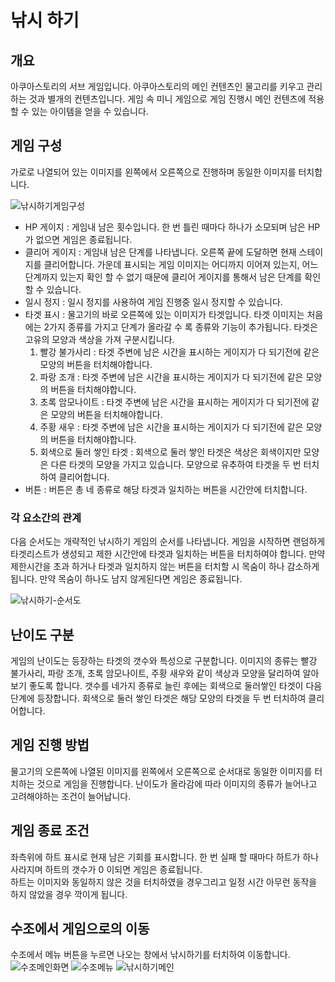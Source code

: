 # 낚시 하기
## 개요
아쿠아스토리의 서브 게임입니다. 아쿠아스토리의 메인 컨텐츠인 물고리를 키우고 관리하는 것과 별개의 컨텐츠입니다. 게임 속 미니 게임으로 게임 진행시 메인 컨텐츠에 적용할 수 있는 아이템을 얻을 수 있습니다.

## 게임 구성
가로로 나열되어 있는 이미지를 왼쪽에서 오른쪽으로 진행하며 동일한 이미지를 터치합니다.  

![낚시하기게임구성](https://github.com/hojin-kr/Design-Book/blob/master/AquaStory-SundayToz/img/%EB%82%9A%EC%8B%9C-%ED%95%98%EA%B8%B0-%EA%B2%8C%EC%9E%84%EA%B5%AC%EC%84%B1.png?raw=true)

- HP 게이지 : 게임내 남은 횟수입니다. 한 번 틀린 때마다 하나가 소모되며 남은 HP가 없으면 게임은 종료됩니다.
- 클리어 게이지 : 게임내 남은 단계를 나타냅니다. 오른쪽 끝에 도달하면 현재 스테이지를 클리어합니다. 가운데 표시되는 게임 이미지는 어디까지 이어져 있는지, 어느 단계까지 있는지 확인 할 수 없기 때문에 클리어 게이지를 통해서 남은 단계를 확인할 수 있습니다.
- 일시 정지 : 일시 정지를 사용하여 게임 진행중 일시 정지할 수 있습니다.
- 타겟 표시 : 물고기의 바로 오른쪽에 있는 이미지가 타겟입니다. 타겟 이미지는 처음에는 2가지 종류를 가지고 단계가 올라갈 수 록 종류와 기능이 추가됩니다. 타겟은 고유의 모양과 색상을 가져 구분시킵니다.
  1. 빨강 불가사리 : 타겟 주변에 남은 시간을 표시하는 게이지가 다 되기전에 같은 모양의 버튼을 터치해야합니다.
  2. 파랑 조개 : 타겟 주변에 남은 시간을 표시하는 게이지가 다 되기전에 같은 모양의 버튼을 터치해야합니다.
  3. 초록 암모나이트 : 타겟 주변에 남은 시간을 표시하는 게이지가 다 되기전에 같은 모양의 버튼을 터치해야합니다.
  4. 주황 새우 : 타겟 주변에 남은 시간을 표시하는 게이지가 다 되기전에 같은 모양의 버튼을 터치해야합니다.
  5. 회색으로 둘러 쌓인 타겟 : 회색으로 둘러 쌓인 타겟은 색상은 회색이지만 모양은 다른 타겟의 모양을 가지고 있습니다. 모양으로 유추하여 타겟을 두 번 터치하여 클리어합니다.
- 버튼 : 버튼은 총 네 종류로 해당 타겟과 일치하는 버튼을 시간안에 터치합니다.  
### 각 요소간의 관계
다음 순서도는 개략적인 낚시하기 게임의 순서를 나타냅니다. 게임을 시작하면 랜덤하게 타겟리스트가 생성되고 제한 시간안에 타겟과 일치하는 버튼을 터치하여야 합니다. 만약 제한시간을 초과 하거나 타겟과 일치하지 않는 버튼을 터치할 시 목숨이 하나 감소하게됩니다. 만약 목숨이 하나도 남지 않게된다면 게임은 종료됩니다.  


![낚시하기-순서도](https://github.com/hojin-kr/Design-Book/blob/master/AquaStory-SundayToz/img/%EB%82%9A%EC%8B%9C%ED%95%98%EA%B8%B0-%EC%88%9C%EC%84%9C%EB%8F%84.png?raw=true)




## 난이도 구분
게임의 난이도는 등장하는 타겟의 갯수와 특성으로 구분합니다. 이미지의 종류는 빨강 불가사리, 파랑 조개, 초록 암모나이트, 주황 새우와 같이 색상과 모양을 달리하여 알아보기 좋도록 합니다. 갯수를 네가지 종류로 늘린 후에는 회색으로 둘러쌓인 타겟이 다음 단계에 등장합니다. 회색으로 둘러 쌓인 타겟은 해당 모양의 타겟을 두 번 터치하여 클리어합니다.

## 게임 진행 방법
물고기의 오른쪽에 나열된 이미지를 왼쪽에서 오른쪽으로 순서대로 동일한 이미지를 터치하는 것으로 게임을 진행합니다. 난이도가 올라감에 따라 이미지의 종류가 늘어나고 고려해야하는 조건이 늘어납니다.

## 게임 종료 조건
좌측위에 하트 표시로 현재 남은 기회를 표시합니다. 한 번 실패 할 때마다 하트가 하나 사라지며 하트의 갯수가 0 이되면 게임은 종료됩니다.  
하트는 이미지와 동일하지 않은 것을 터치하였을 경우그리고 일정 시간 아무런 동작을 하지 않았을 경우 깍이게 됩니다.

## 수조에서 게임으로의 이동
수조에서 메뉴 버튼을 누르면 나오는 창에서 낚시하기를 터치하여 이동합니다.
![수조메인화면](https://github.com/hojin-kr/Design-Book/blob/master/AquaStory-SundayToz/img/%EC%88%98%EC%A1%B0-%EB%A9%94%EC%9D%B8%ED%99%94%EB%A9%B4.png?raw=true)
![수조메뉴](https://github.com/hojin-kr/Design-Book/blob/master/AquaStory-SundayToz/img/%EC%88%98%EC%A1%B0-%EB%A9%94%EB%89%B4.png?raw=true)
![낚시하기메인](https://github.com/hojin-kr/Design-Book/blob/master/AquaStory-SundayToz/img/%EB%82%9A%EC%8B%9C-%ED%95%98%EA%B8%B0-%EB%A9%94%EC%9D%B8.png?raw=true)
